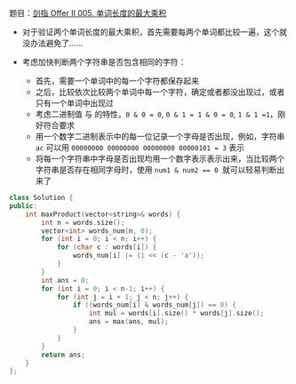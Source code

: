 题目：[剑指 Offer II 005. 单词长度的最大乘积](https://leetcode.cn/problems/aseY1I/)

- 对于验证两个单词长度的最大乘积，首先需要每两个单词都比较一遍，这个就没办法避免了……

- 考虑加快判断两个字符串是否包含相同的字符：
    - 首先，需要一个单词中的每一个字符都保存起来
    - 之后，比较依次比较两个单词中每一个字符，确定或者都没出现过，或者只有一个单词中出现过
    - 考虑二进制值 与 的特性，`0 & 0 = 0`, `0 & 1 = 1 & 0 = 0`, `1 & 1 =1`，刚好符合要求
    - 用一个数字二进制表示中的每一位记录一个字母是否出现，例如，字符串 `ac` 可以用 `00000000 00000000 00000000 00000101 = 3` 表示
    - 将每一个字符串中字母是否出现均用一个数字表示表示出来，当比较两个字符串是否存在相同字母时，使用 `num1 & num2 == 0 `就可以轻易判断出来了

```c++
class Solution {
public:
    int maxProduct(vector<string>& words) {
        int n = words.size();
        vector<int> words_num(n, 0);
        for (int i = 0; i < n; i++) {
            for (char c : words[i]) {
                words_num[i] |= (1 << (c - 'a'));
            }
        }
        int ans = 0;
        for (int i = 0; i < n-1; i++) {
            for (int j = i + 1; j < n; j++) {
                if ((words_num[i] & words_num[j]) == 0) {
                    int mul = words[i].size() * words[j].size();
                    ans = max(ans, mul);
                }
            }
        }
        return ans;
    }
};
```

